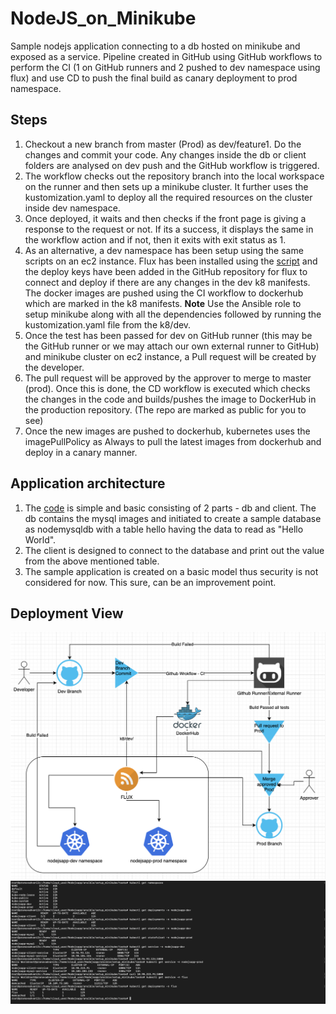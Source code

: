 # NodeJS_on_Minikube
Sample nodejs application connecting to a db hosted on minikube and exposed as a service. 
Pipeline created in GitHub using GitHub workflows to perform the CI (1 on GitHub runners and 2 pushed to dev namespace using flux) and use CD to push the final build as canary deployment to prod namespace.

## Steps
1. Checkout a new branch from master (Prod) as dev/feature1. Do the changes and commit your code. Any changes inside the db or client folders are analysed on dev push and the GitHub workflow is triggered.
2. The workflow checks out the repository branch into the local workspace on the runner and then sets up a minikube cluster. It further uses the kustomization.yaml to deploy all the required resources on the cluster inside dev namespace.
3. Once deployed, it waits and then checks if the front page is giving a response to the request or not. If its a success, it displays the same in the workflow action and if not, then it exits with exit status as 1.
4. As an alternative, a dev namespace has been setup using the same scripts on an ec2 instance. Flux has been installed using the [script](ansible/setup_minikube/scripts/flux.sh) and the deploy keys have been added in the GitHub repository for flux to connect and deploy if there are any changes in the dev k8 manifests. The docker images are pushed using the CI workflow to dockerhub which are marked in the k8 manifests. **Note** Use the Ansible role to setup minikube along with all the dependencies followed by running the kustomization.yaml file from the k8/dev.
5. Once the test has been passed for dev on GitHub runner (this may be the GitHub runner or we may attach our own external runner to GitHub) and minikube cluster on ec2 instance, a Pull request will be created by the developer.
6. The pull request will be approved by the approver to merge to master (prod). Once this is done, the CD workflow is executed which checks the changes in the code and builds/pushes the image to DockerHub in the production repository. (The repo are marked as public for you to see)
7. Once the new images are pushed to dockerhub, kubernetes uses the imagePullPolicy as Always to pull the latest images from dockerhub and deploy in a canary manner.

## Application architecture
1. The [code](nodejs_app/) is simple and basic consisting of 2 parts - db and client. The db contains the mysql images and initiated to create a sample database as nodemysqldb with a table hello having the data to read as "Hello World".
2. The client is designed to connect to the database and print out the value from the above mentioned table.
3. The sample application is created on a basic model thus security is not considered for now. This sure, can be an improvement point.

## Deployment View

![Deployment View](./DeploymentView1.png)
![Resources On EC2 instance](./ResourcesOnEc2.png)
